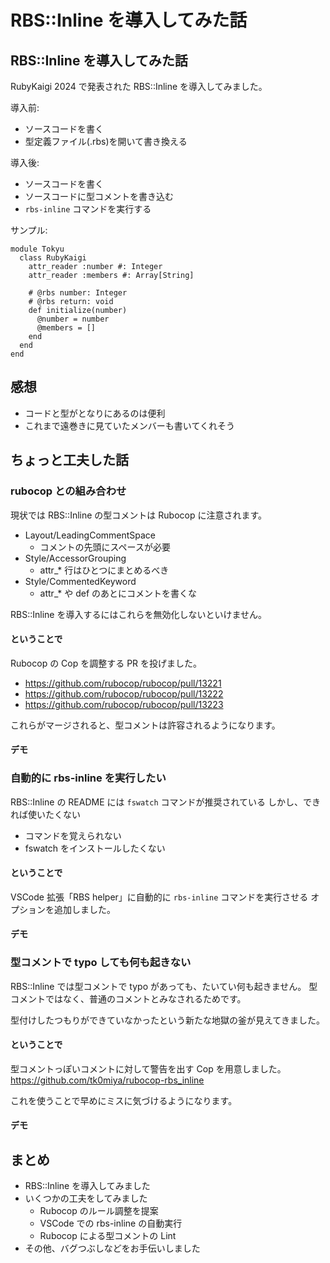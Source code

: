 # RBS::Inline を導入してみた話

## RBS::Inline を導入してみた話

RubyKaigi 2024 で発表された RBS::Inline を導入してみました。

導入前:

* ソースコードを書く
* 型定義ファイル(.rbs)を開いて書き換える

導入後:

* ソースコードを書く
* ソースコードに型コメントを書き込む
* `rbs-inline` コマンドを実行する

サンプル:

```
module Tokyu
  class RubyKaigi
    attr_reader :number #: Integer
    attr_reader :members #: Array[String]

    # @rbs number: Integer
    # @rbs return: void
    def initialize(number)
      @number = number
      @members = []
    end
  end
end
```

## 感想

* コードと型がとなりにあるのは便利
* これまで遠巻きに見ていたメンバーも書いてくれそう

## ちょっと工夫した話

### rubocop との組み合わせ

現状では RBS::Inline の型コメントは Rubocop に注意されます。

* Layout/LeadingCommentSpace
  * コメントの先頭にスペースが必要
* Style/AccessorGrouping
  * attr_* 行はひとつにまとめるべき
* Style/CommentedKeyword
  * attr_* や def のあとにコメントを書くな

RBS::Inline を導入するにはこれらを無効化しないといけません。

#### ということで

Rubocop の Cop を調整する PR を投げました。

* https://github.com/rubocop/rubocop/pull/13221
* https://github.com/rubocop/rubocop/pull/13222
* https://github.com/rubocop/rubocop/pull/13223

これらがマージされると、型コメントは許容されるようになります。

#### デモ

### 自動的に rbs-inline を実行したい

RBS::Inline の README には `fswatch` コマンドが推奨されている
しかし、できれば使いたくない

* コマンドを覚えられない
* fswatch をインストールしたくない

#### ということで

VSCode 拡張「RBS helper」に自動的に `rbs-inline` コマンドを実行させる
オプションを追加しました。

#### デモ

### 型コメントで typo しても何も起きない

RBS::Inline では型コメントで typo があっても、たいてい何も起きません。
型コメントではなく、普通のコメントとみなされるためです。

型付けしたつもりができていなかったという新たな地獄の釜が見えてきました。

#### ということで

型コメントっぽいコメントに対して警告を出す Cop を用意しました。
https://github.com/tk0miya/rubocop-rbs_inline

これを使うことで早めにミスに気づけるようになります。

#### デモ

## まとめ

* RBS::Inline を導入してみました
* いくつかの工夫をしてみました
    * Rubocop のルール調整を提案
    * VSCode での rbs-inline の自動実行
    * Rubocop による型コメントの Lint
* その他、バグつぶしなどをお手伝いしました
